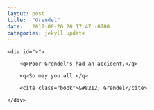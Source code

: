```yaml
---
layout: post
title:  "Grendel"
date:   2017-08-20 20:17:47 -0700
categories: jekyll update
---
```


<div id="v-wrapper">

	<div id="v">

		<q>Poor Grendel's had an accident.</q>

		<q>So may you all.</q>

		<cite class="book">&#8212; Grendel</cite>

	</div>

</div>